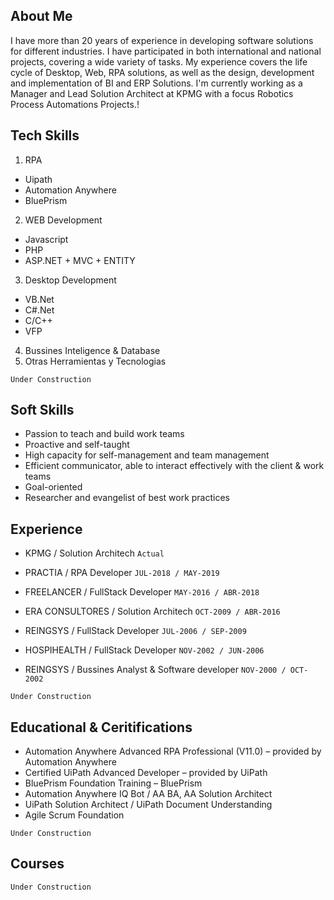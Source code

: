 ## About Me

I have more than 20 years of experience in developing software solutions for different industries. I have participated in both international and national projects, covering a wide variety of tasks. My experience covers the life cycle of Desktop, Web, RPA solutions, as well as the design, development and implementation of BI and ERP Solutions. I'm currently working as a Manager and Lead Solution Architect at KPMG with a focus Robotics Process Automations Projects.!

## Tech Skills

1. RPA
- Uipath
- Automation Anywhere
- BluePrism</td>

2. WEB Development
- Javascript
- PHP
- ASP.NET + MVC + ENTITY

3. Desktop Development
- VB.Net
- C#.Net
- C/C++
- VFP

4. Bussines Inteligence & Database
5. Otras Herramientas y Tecnologias 

```Under Construction```

## Soft Skills

- Passion to teach and build work teams
- Proactive and self-taught
- High capacity for self-management and team management
- Efficient communicator, able to interact effectively with the client & work teams 
- Goal-oriented 
- Researcher and evangelist of best work practices

## Experience

- KPMG  / Solution Architech ```Actual```

- PRACTIA   / RPA Developer ````JUL-2018 / MAY-2019````

- FREELANCER  / FullStack Developer ```MAY-2016 / ABR-2018```

- ERA CONSULTORES / Solution Architech ```OCT-2009 / ABR-2016```	

- REINGSYS / FullStack Developer ```JUL-2006 / SEP-2009```	

- HOSPIHEALTH / FullStack Developer ```NOV-2002 / JUN-2006```

- REINGSYS  / Bussines Analyst & Software developer ```NOV-2000 / OCT-2002```

```Under Construction```

## Educational & Ceritifications

- Automation Anywhere Advanced RPA Professional (V11.0) – provided by Automation Anywhere 
- Certified UiPath Advanced Developer – provided by UiPath
- BluePrism Foundation Training – BluePrism
- Automation Anywhere IQ Bot / AA BA, AA Solution Architect
- UiPath Solution Architect / UiPath Document Understanding
- Agile Scrum Foundation 

```Under Construction```

## Courses 

```Under Construction```




